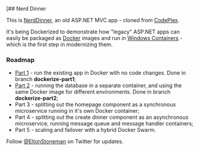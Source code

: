 [## Nerd Dinner

This is [NerdDinner](http://www.nerddinner.com), an old ASP.NET MVC app - cloned from [CodePlex](https://nerddinner.codeplex.com/SourceControl/changeset/2c36d1fc1a27d534684117ec287311fea85f800c).

It's being Dockerized to demonstrate how "legacy" ASP.NET apps can easily be packaged as [Docker](http://www.docker.com) images and run in [Windows Containers](https://msdn.microsoft.com/en-us/virtualization/windowscontainers/about/about_overview) - which is the first step in modernizing them.

### Roadmap

* [Part 1](https://blog.sixeyed.com/dockerizing-nerd-dinner-part-1-running-a-legacy-asp-net-app-in-a-windows-container/) - run the existing app in Docker with no code changes. Done in branch **dockerize-part1**;
* [Part 2](https://blog.sixeyed.com/dockerizing-nerd-dinner-part-2-connecting-asp-net-to-sql-server/) - running the database in a separate container, and using the same Docker image for different environments. Done in branch **dockerize-part2**;
* Part 3 - splitting out the homepage component as a synchronous microservice running in it's own Docker container;
* Part 4 - splitting out the create dinner component as an asynchronous microservice, running message queue and message handler containers;
* Part 5 - scaling and failover with a hybrid Docker Swarm.

Follow [@EltonStoneman](https://twitter.com/EltonStoneman) on Twitter for updates.
